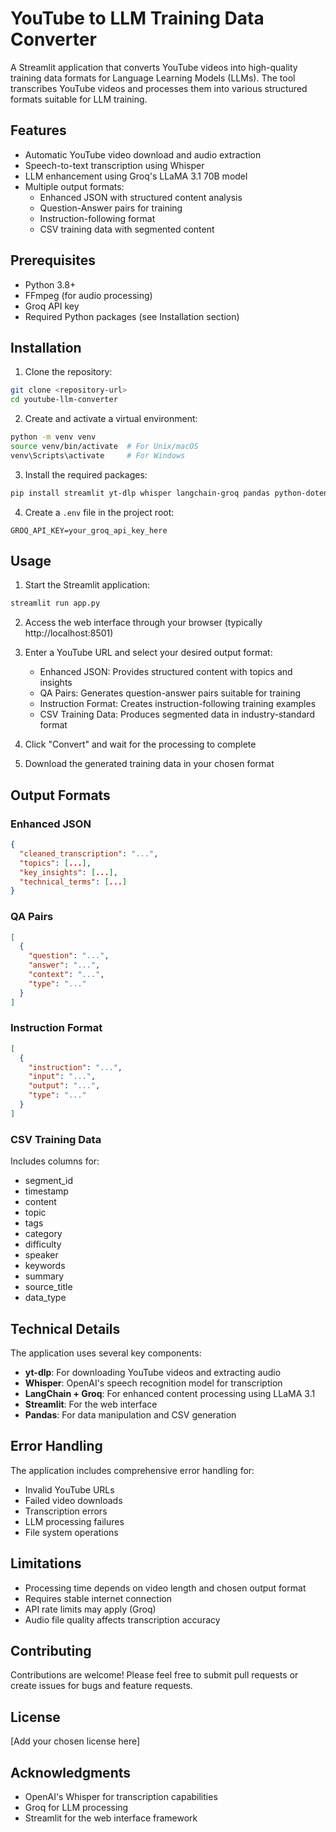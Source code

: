 # YouTube to LLM Training Data Converter

A Streamlit application that converts YouTube videos into high-quality training data formats for Language Learning Models (LLMs). The tool transcribes YouTube videos and processes them into various structured formats suitable for LLM training.

## Features

- Automatic YouTube video download and audio extraction
- Speech-to-text transcription using Whisper
- LLM enhancement using Groq's LLaMA 3.1 70B model
- Multiple output formats:
  - Enhanced JSON with structured content analysis
  - Question-Answer pairs for training
  - Instruction-following format
  - CSV training data with segmented content

## Prerequisites

- Python 3.8+
- FFmpeg (for audio processing)
- Groq API key
- Required Python packages (see Installation section)

## Installation

1. Clone the repository:
```bash
git clone <repository-url>
cd youtube-llm-converter
```

2. Create and activate a virtual environment:
```bash
python -m venv venv
source venv/bin/activate  # For Unix/macOS
venv\Scripts\activate     # For Windows
```

3. Install the required packages:
```bash
pip install streamlit yt-dlp whisper langchain-groq pandas python-dotenv
```

4. Create a `.env` file in the project root:
```
GROQ_API_KEY=your_groq_api_key_here
```

## Usage

1. Start the Streamlit application:
```bash
streamlit run app.py
```

2. Access the web interface through your browser (typically http://localhost:8501)

3. Enter a YouTube URL and select your desired output format:
   - Enhanced JSON: Provides structured content with topics and insights
   - QA Pairs: Generates question-answer pairs suitable for training
   - Instruction Format: Creates instruction-following training examples
   - CSV Training Data: Produces segmented data in industry-standard format

4. Click "Convert" and wait for the processing to complete

5. Download the generated training data in your chosen format

## Output Formats

### Enhanced JSON
```json
{
  "cleaned_transcription": "...",
  "topics": [...],
  "key_insights": [...],
  "technical_terms": [...]
}
```

### QA Pairs
```json
[
  {
    "question": "...",
    "answer": "...",
    "context": "...",
    "type": "..."
  }
]
```

### Instruction Format
```json
[
  {
    "instruction": "...",
    "input": "...",
    "output": "...",
    "type": "..."
  }
]
```

### CSV Training Data
Includes columns for:
- segment_id
- timestamp
- content
- topic
- tags
- category
- difficulty
- speaker
- keywords
- summary
- source_title
- data_type

## Technical Details

The application uses several key components:

- **yt-dlp**: For downloading YouTube videos and extracting audio
- **Whisper**: OpenAI's speech recognition model for transcription
- **LangChain + Groq**: For enhanced content processing using LLaMA 3.1
- **Streamlit**: For the web interface
- **Pandas**: For data manipulation and CSV generation

## Error Handling

The application includes comprehensive error handling for:
- Invalid YouTube URLs
- Failed video downloads
- Transcription errors
- LLM processing failures
- File system operations

## Limitations

- Processing time depends on video length and chosen output format
- Requires stable internet connection
- API rate limits may apply (Groq)
- Audio file quality affects transcription accuracy

## Contributing

Contributions are welcome! Please feel free to submit pull requests or create issues for bugs and feature requests.

## License

[Add your chosen license here]

## Acknowledgments

- OpenAI's Whisper for transcription capabilities
- Groq for LLM processing
- Streamlit for the web interface framework
